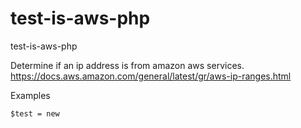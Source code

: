 # test-is-aws-php
test-is-aws-php

Determine if an ip address is from amazon aws services.  https://docs.aws.amazon.com/general/latest/gr/aws-ip-ranges.html


Examples
```
$test = new 

```
